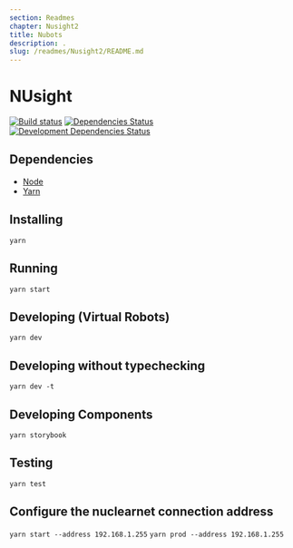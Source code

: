 ```yaml
---
section: Readmes
chapter: Nusight2
title: Nubots
description: .
slug: /readmes/Nusight2/README.md
---
```


# NUsight

[![Build status](https://badge.buildkite.com/b1f06cd8fd82665a45fdd4be65c110b48e96a11dfeeaefc56c.svg)](https://buildkite.com/nubots/nusight2)
[![Dependencies Status](https://david-dm.org/NUbots/NUsight2/status.svg)](https://david-dm.org/NUbots/NUsight2)
[![Development Dependencies Status](https://david-dm.org/NUbots/NUsight2/dev-status.svg)](https://david-dm.org/NUbots/NUsight2?type=dev)

## Dependencies

- [Node](https://nodejs.org/en/download/)
- [Yarn](https://yarnpkg.com/en/docs/install)

## Installing

`yarn`

## Running

`yarn start`

## Developing (Virtual Robots)

`yarn dev`

## Developing without typechecking

`yarn dev -t`

## Developing Components

`yarn storybook`

## Testing

`yarn test`

## Configure the nuclearnet connection address

`yarn start --address 192.168.1.255`
`yarn prod --address 192.168.1.255`
